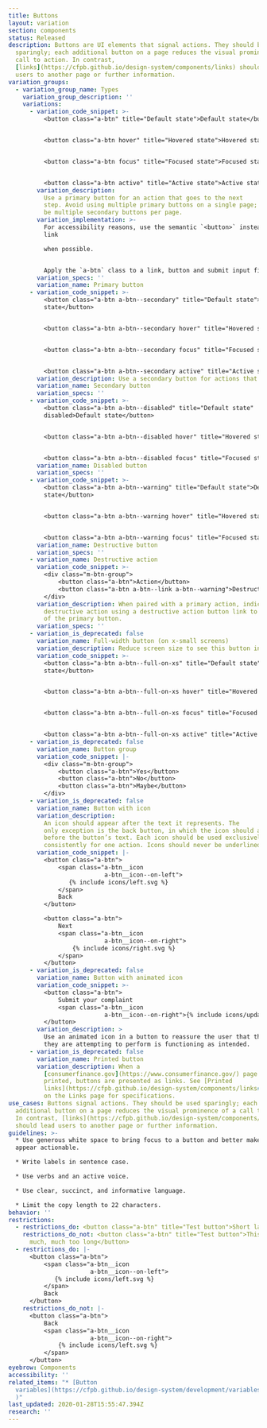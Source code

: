 ```yaml
---
title: Buttons
layout: variation
section: components
status: Released
description: Buttons are UI elements that signal actions. They should be used
  sparingly; each additional button on a page reduces the visual prominence of a
  call to action. In contrast,
  [links](https://cfpb.github.io/design-system/components/links) should lead
  users to another page or further information.
variation_groups:
  - variation_group_name: Types
    variation_group_description: ''
    variations:
      - variation_code_snippet: >-
          <button class="a-btn" title="Default state">Default state</button>


          <button class="a-btn hover" title="Hovered state">Hovered state</button>


          <button class="a-btn focus" title="Focused state">Focused state</button>


          <button class="a-btn active" title="Active state">Active state</button>
        variation_description:
          Use a primary button for an action that goes to the next
          step. Avoid using multiple primary buttons on a single page; there can
          be multiple secondary buttons per page.
        variation_implementation: >-
          For accessibility reasons, use the semantic `<button>` instead of a
          link

          when possible.


          Apply the `a-btn` class to a link, button and submit input field to receive the atomic button styles. For more information, see [cf.gov refresh documentation on atomic styles](https://cfpb.github.io/cfgov-refresh/atomic-structure/).
        variation_specs: ''
        variation_name: Primary button
      - variation_code_snippet: >-
          <button class="a-btn a-btn--secondary" title="Default state">Default
          state</button>


          <button class="a-btn a-btn--secondary hover" title="Hovered state">Hovered state</button>


          <button class="a-btn a-btn--secondary focus" title="Focused state">Focused state</button>


          <button class="a-btn a-btn--secondary active" title="Active state">Active state</button>
        variation_description: Use a secondary button for actions that happen on the current page.
        variation_name: Secondary button
        variation_specs: ''
      - variation_code_snippet: >-
          <button class="a-btn a-btn--disabled" title="Default state"
          disabled>Default state</button>


          <button class="a-btn a-btn--disabled hover" title="Hovered state" disabled>Hovered state</button>


          <button class="a-btn a-btn--disabled focus" title="Focused state" disabled>Focused state</button>
        variation_name: Disabled button
        variation_specs: ''
      - variation_code_snippet: >-
          <button class="a-btn a-btn--warning" title="Default state">Default
          state</button>


          <button class="a-btn a-btn--warning hover" title="Hovered state">Hovered state</button>


          <button class="a-btn a-btn--warning focus" title="Focused state">Focused state</button>
        variation_name: Destructive button
        variation_specs: ''
      - variation_name: Destructive action
        variation_code_snippet: >-
          <div class="m-btn-group">
              <button class="a-btn">Action</button>
              <button class="a-btn a-btn--link a-btn--warning">Destructive action</button>
          </div>
        variation_description: When paired with a primary action, indicate the
          destructive action using a destructive action button link to the right
          of the primary button.
        variation_specs: ''
      - variation_is_deprecated: false
        variation_name: Full-width button (on x-small screens)
        variation_description: Reduce screen size to see this button in action.
        variation_code_snippet: >-
          <button class="a-btn a-btn--full-on-xs" title="Default state">Default
          state</button>


          <button class="a-btn a-btn--full-on-xs hover" title="Hovered state">Hovered state</button>


          <button class="a-btn a-btn--full-on-xs focus" title="Focused state">Focused state</button>


          <button class="a-btn a-btn--full-on-xs active" title="Active state">Active state</button>
      - variation_is_deprecated: false
        variation_name: Button group
        variation_code_snippet: |-
          <div class="m-btn-group">
              <button class="a-btn">Yes</button>
              <button class="a-btn">No</button>
              <button class="a-btn">Maybe</button>
          </div>
      - variation_is_deprecated: false
        variation_name: Button with icon
        variation_description:
          An icon should appear after the text it represents. The
          only exception is the back button, in which the icon should appear
          before the button’s text. Each icon should be used exclusively and
          consistently for one action. Icons should never be underlined.
        variation_code_snippet: |-
          <button class="a-btn">
              <span class="a-btn__icon
                           a-btn__icon--on-left">
                 {% include icons/left.svg %}
              </span>
              Back
          </button>

          <button class="a-btn">
              Next
              <span class="a-btn__icon
                           a-btn__icon--on-right">
                  {% include icons/right.svg %}
              </span>
          </button>
      - variation_is_deprecated: false
        variation_name: Button with animated icon
        variation_code_snippet: >-
          <button class="a-btn">
              Submit your complaint
              <span class="a-btn__icon
                           a-btn__icon--on-right">{% include icons/updating.svg %}</span>
          </button>
        variation_description: >
          Use an animated icon in a button to reassure the user that the action
          they are attempting to perform is functioning as intended.
      - variation_is_deprecated: false
        variation_name: Printed button
        variation_description: When a
          [consumerfinance.gov](https://www.consumerfinance.gov/) page is
          printed, buttons are presented as links. See [Printed
          links](https://cfpb.github.io/design-system/components/links#printed-links)
          on the Links page for specifications.
use_cases: Buttons signal actions. They should be used sparingly; each
  additional button on a page reduces the visual prominence of a call to action.
  In contrast, [links](https://cfpb.github.io/design-system/components/links)
  should lead users to another page or further information.
guidelines: >-
  * Use generous white space to bring focus to a button and better make it
  appear actionable.

  * Write labels in sentence case.

  * Use verbs and an active voice.

  * Use clear, succinct, and informative language.

  * Limit the copy length to 22 characters.
behavior: ''
restrictions:
  - restrictions_do: <button class="a-btn" title="Test button">Short label</button>
    restrictions_do_not: <button class="a-btn" title="Test button">This label is
      much, much too long</button>
  - restrictions_do: |-
      <button class="a-btn">
          <span class="a-btn__icon
                       a-btn__icon--on-left">
             {% include icons/left.svg %}
          </span>
          Back
      </button>
    restrictions_do_not: |-
      <button class="a-btn">
          Back
          <span class="a-btn__icon
                       a-btn__icon--on-right">
              {% include icons/left.svg %}
          </span>
      </button>
eyebrow: Components
accessibility: ''
related_items: "* [Button
  variables](https://cfpb.github.io/design-system/development/variables#buttons\
  )"
last_updated: 2020-01-28T15:55:47.394Z
research: ''
---
```

